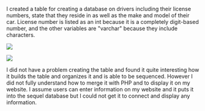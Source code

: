 I created a table for creating a database on drivers including their license numbers, state that they reside in as well as the make and model of their car. License number is listed as an int because it is a completely digit-based number, and the other variables are "varchar" because they include characters.

![](https://i.gyazo.com/80dbc8ae42bb075ce35e74ac69de9d4b.png)

![](https://i.gyazo.com/0854de26cf827dc79d9b70acbc0d28eb.png)

I did not have a problem creating the table and found it quite interesting how it builds the table and organizes it and is able to be sequenced. However I did not fully understand how to merge it with PHP and to display it on my website. I assume users can enter information on my website and it puts it into the sequel database but I could not get it to connect and display any information.
